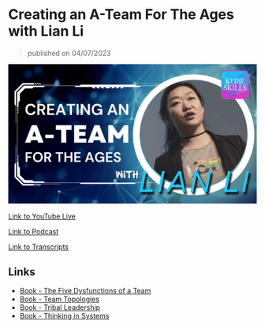 # Creating an A-Team For The Ages with Lian Li

> published on 04/07/2023

[![kereoke-meme](https://github.com/kubeskills/yt/blob/main/2023/April/img/Kubeskills%20Lian%20Li%20-%20April%2007%202023.png)](https://youtube.com/live/sM5xXfO6NJg)

[Link to YouTube Live](https://youtube.com/live/sM5xXfO6NJg)

[Link to Podcast](https://www.buzzsprout.com/2105849/episodes/12229458)

[Link to Transcripts](https://www.rev.com/transcript-editor/shared/SqSkhMGOIf3Ov8UFsV4mc0O0puvWsmhuj_GWwpjEJZap7OXRr9x0SmI8Ag1Z15VFITx3e5dpeYENCnplRi5PYQWuaxU?loadFrom=SharedLink)

## Links


- [Book - The Five Dysfunctions of a Team](https://a.co/d/av9mAlQ)
- [Book - Team Topologies](https://a.co/d/hWZ86sb)
- [Book - Tribal Leadership](https://a.co/d/7Uxkhnl)
- [Book - Thinking in Systems](https://a.co/d/gnB76Od)